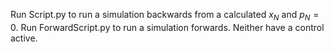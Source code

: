 Run Script.py to run a simulation backwards from a calculated $x_N$ and $p_N = 0$. 
Run ForwardScript.py to run a simulation forwards.
Neither have a control active.
